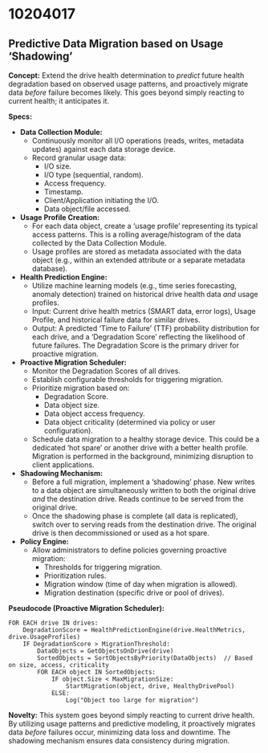 # 10204017

## Predictive Data Migration based on Usage ‘Shadowing’

**Concept:** Extend the drive health determination to *predict* future health degradation based on observed usage patterns, and proactively migrate data *before* failure becomes likely.  This goes beyond simply reacting to current health; it anticipates it.

**Specs:**

*   **Data Collection Module:**
    *   Continuously monitor all I/O operations (reads, writes, metadata updates) against each data storage device.
    *   Record granular usage data:
        *   I/O size.
        *   I/O type (sequential, random).
        *   Access frequency.
        *   Timestamp.
        *   Client/Application initiating the I/O.
        *   Data object/file accessed.
*   **Usage Profile Creation:**
    *   For each data object, create a ‘usage profile’ representing its typical access patterns. This is a rolling average/histogram of the data collected by the Data Collection Module.
    *   Usage profiles are stored as metadata associated with the data object (e.g., within an extended attribute or a separate metadata database).
*   **Health Prediction Engine:**
    *   Utilize machine learning models (e.g., time series forecasting, anomaly detection) trained on historical drive health data *and* usage profiles.
    *   Input: Current drive health metrics (SMART data, error logs), Usage Profile, and historical failure data for similar drives.
    *   Output: A predicted ‘Time to Failure’ (TTF) probability distribution for each drive, and a ‘Degradation Score’ reflecting the likelihood of future failures.  The Degradation Score is the primary driver for proactive migration.
*   **Proactive Migration Scheduler:**
    *   Monitor the Degradation Scores of all drives.
    *   Establish configurable thresholds for triggering migration.
    *   Prioritize migration based on:
        *   Degradation Score.
        *   Data object size.
        *   Data object access frequency.
        *   Data object criticality (determined via policy or user configuration).
    *   Schedule data migration to a healthy storage device. This could be a dedicated ‘hot spare’ or another drive with a better health profile.  Migration is performed in the background, minimizing disruption to client applications.
*   **Shadowing Mechanism:**
    *   Before a full migration, implement a ‘shadowing’ phase.  New writes to a data object are simultaneously written to both the original drive *and* the destination drive.  Reads continue to be served from the original drive.
    *   Once the shadowing phase is complete (all data is replicated), switch over to serving reads from the destination drive.  The original drive is then decommissioned or used as a hot spare.
*   **Policy Engine:**
    *   Allow administrators to define policies governing proactive migration:
        *   Thresholds for triggering migration.
        *   Prioritization rules.
        *   Migration window (time of day when migration is allowed).
        *   Migration destination (specific drive or pool of drives).

**Pseudocode (Proactive Migration Scheduler):**

```
FOR EACH drive IN drives:
    DegradationScore = HealthPredictionEngine(drive.HealthMetrics, drive.UsageProfiles)
    IF DegradationScore > MigrationThreshold:
        DataObjects = GetObjectsOnDrive(drive)
        SortedObjects = SortObjectsByPriority(DataObjects)  // Based on size, access, criticality
        FOR EACH object IN SortedObjects:
            IF object.Size < MaxMigrationSize:
                StartMigration(object, drive, HealthyDrivePool)
            ELSE:
                Log("Object too large for migration")
```

**Novelty:**  This system goes beyond simply reacting to current drive health. By utilizing usage patterns and predictive modeling, it proactively migrates data *before* failures occur, minimizing data loss and downtime. The shadowing mechanism ensures data consistency during migration.